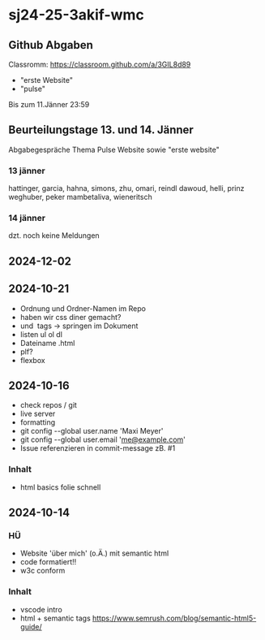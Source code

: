 # sj24-25-3akif-wmc

## Github Abgaben

Classromm: <https://classroom.github.com/a/3GIL8d89>

- "erste Website"
- "pulse"

Bis zum 11.Jänner 23:59

## Beurteilungstage 13. und 14. Jänner

Abgabegespräche Thema Pulse Website sowie "erste website"

### 13 jänner

hattinger, garcia, hahna, simons, zhu, omari, reindl
dawoud, helli, prinz weghuber, peker mambetaliva, wieneritsch

### 14 jänner

dzt. noch keine Meldungen

## 2024-12-02

## 2024-10-21

- Ordnung und Ordner-Namen im Repo
- haben wir css diner gemacht?
- <a> und <img> tags -> springen im Dokument
- listen ul ol dl
- Dateiname .html
- plf?
- flexbox

## 2024-10-16

- check repos / git
- live server
- formatting
- git config --global user.name 'Maxi Meyer'
- git config --global user.email '<me@example.com>'
- Issue referenzieren in commit-message zB. #1

### Inhalt

- html basics folie schnell

## 2024-10-14

### HÜ

- Website 'über mich' (o.Ä.) mit semantic html
- code formatiert!!
- w3c conform

### Inhalt

- vscode intro
- html + semantic tags <https://www.semrush.com/blog/semantic-html5-guide/>
